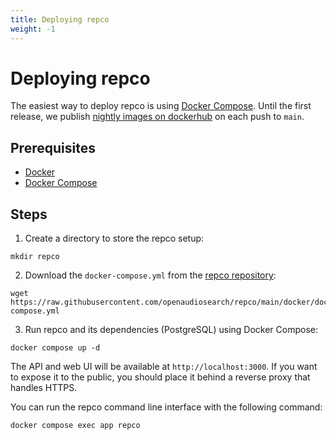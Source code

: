 ```yaml
---
title: Deploying repco
weight: -1
---
```


# Deploying repco

The easiest way to deploy repco is using [Docker Compose](https://docs.docker.com/compose/). Until the first release, we publish [nightly images on dockerhub](https://hub.docker.com/r/arsoxyz/repco) on each push to `main`.

## Prerequisites

- [Docker](https://docs.docker.com/engine/installation/)
- [Docker Compose](https://docs.docker.com/compose/install/)

## Steps

1. Create a directory to store the repco setup:
  ```
  mkdir repco
  ```
2. Download the `docker-compose.yml` from the [repco repository](https://github.com/openaudiosearch/repco):
  ```
  wget https://raw.githubusercontent.com/openaudiosearch/repco/main/docker/docker-compose.yml
  ```
3. Run repco and its dependencies (PostgreSQL) using Docker Compose:
  ```
  docker compose up -d
  ```
The API and web UI will be available at `http://localhost:3000`. If you want to expose it to the public, you should place it behind a reverse proxy that handles HTTPS.

You can run the repco command line interface with the following command:

```
docker compose exec app repco
```